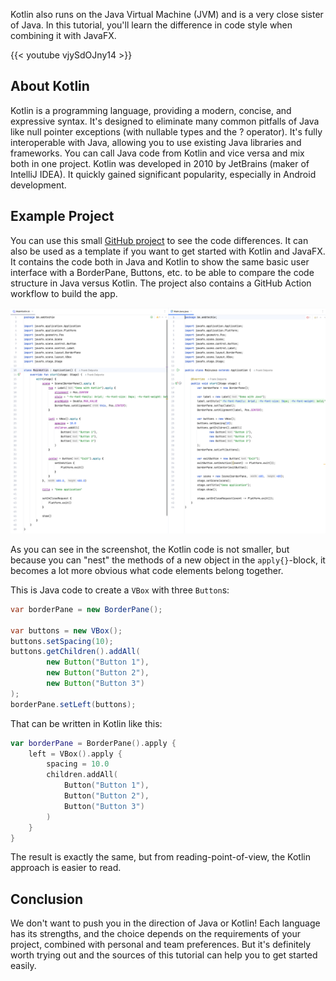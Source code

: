 Kotlin also runs on the Java Virtual Machine (JVM) and is a very close sister of Java. In this tutorial, you'll learn the difference in code style when combining it with JavaFX.

{{< youtube vjySdOJny14 >}}

## About Kotlin

Kotlin is a programming language, providing a modern, concise, and expressive syntax. It's designed to eliminate many common pitfalls of Java like null pointer exceptions (with nullable types and the ? operator). It's fully interoperable with Java, allowing you to use existing Java libraries and frameworks. You can call Java code from Kotlin and vice versa and mix both in one project. Kotlin was developed in 2010 by JetBrains (maker of IntelliJ IDEA). It quickly gained significant popularity, especially in Android development.

## Example Project

You can use this small [GitHub project](https://github.com/FDelporte/javafx-with-java-versus-kotlin) to see the code differences. It can also be used as a template if you want to get started with Kotlin and JavaFX. It contains the code both in Java and Kotlin to show the same basic user interface with a BorderPane, Buttons, etc. to be able to compare the code structure in Java versus Kotlin. The project also contains a GitHub Action workflow to build the app.

![](code-compared.png)

As you can see in the screenshot, the Kotlin code is not smaller, but because you can "nest" the methods of a new object in the `apply{}`-block, it becomes a lot more obvious what code elements belong together.

This is Java code to create a `VBox` with three `Button`s:

```java
var borderPane = new BorderPane();

var buttons = new VBox();
buttons.setSpacing(10);
buttons.getChildren().addAll(
        new Button("Button 1"),
        new Button("Button 2"),
        new Button("Button 3")
);
borderPane.setLeft(buttons);
```

That can be written in Kotlin like this:

```Kotlin
var borderPane = BorderPane().apply {
    left = VBox().apply {
        spacing = 10.0
        children.addAll(
            Button("Button 1"),
            Button("Button 2"),
            Button("Button 3")
        )
    }
}
```

The result is exactly the same, but from reading-point-of-view, the Kotlin approach is easier to read.

## Conclusion

We don't want to push you in the direction of Java or Kotlin! Each language has its strengths, and the choice depends on the requirements of your project, combined with personal and team preferences. But it's definitely worth trying out and the sources of this tutorial can help you to get started easily.